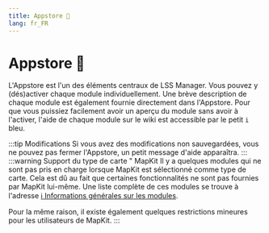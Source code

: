```yaml
---
title: Appstore 🛒
lang: fr_FR
---
```


# Appstore :shopping_cart:

L'Appstore est l'un des éléments centraux de LSS Manager. Vous pouvez y (dés)activer chaque module individuellement. Une brève description de chaque module est également fournie directement dans l'Appstore.
Pour que vous puissiez facilement avoir un aperçu du module sans avoir à l'activer, l'aide de chaque module sur le wiki est accessible par le petit `i` bleu.

:::tip Modifications
Si vous avez des modifications non sauvegardées, vous ne pouvez pas fermer l'Appstore, un petit message d'aide apparaîtra.
:::
:::warning Support du type de carte " MapKit
Il y a quelques modules qui ne sont pas pris en charge lorsque MapKit est sélectionné comme type de carte. Cela est dû au fait que certaines fonctionnalités ne sont pas fournies par MapKit lui-même. Une liste complète de ces modules se trouve à l'adresse [ℹ️ Informations générales sur les modules](apps.md).

Pour la même raison, il existe également quelques restrictions mineures pour les utilisateurs de MapKit.
:::

<!-- ==START_FOOTER== Do NOT edit anything below this line! Any edits will be removed as content is auto generated! -->
[lssm.status]: https://status.lss-manager.de/
[lssm.discord]: https://discord.gg/RcTNjpB
[lssm.userscript]: https://v4.lss-manager.de/lssm-v4.user.js
[lssm.donations]: https://donate.lss-manager.de/
[docs]: https://docs.lss-manager.de/
[docs.apps]: /fr_FR/apps/
[docs.appstore]: /fr_FR/appstore/
[docs.bugs]: /fr_FR/bugs/
[docs.error_report]: /fr_FR/error_report/
[docs.faq]: /fr_FR/faq/
[docs.metadata]: /fr_FR/metadata/
[docs.other]: /fr_FR/other/
[docs.settings]: /fr_FR/settings/
[docs.suggestions]: /fr_FR/suggestions/
[docs.support]: /fr_FR/support/
[games.self]: https://operateur112.fr
[tampermonkey]: https://tampermonkey.net/
[github]: https://github.com/LSS-Manager/LSSM-V.4
[github.issues]: https://github.com/LSS-Manager/LSSM-V.4/issues
[github.issues.open]: https://github.com/LSS-Manager/LSSM-V.4/issues?q=is%3Aissue+is%3Aopen+label%3Abug